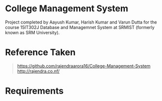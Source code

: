 # College Management System
Project completed by Aayush Kumar, Harish Kumar and Varun Dutta for the course 15IT302J Database and Managemnet System at SRMIST (formerly known as SRM University). 

# Reference Taken
>https://github.com/rajendraarora16/College-Management-System 
>http://rajendra.co.nf/

# Requirements 
